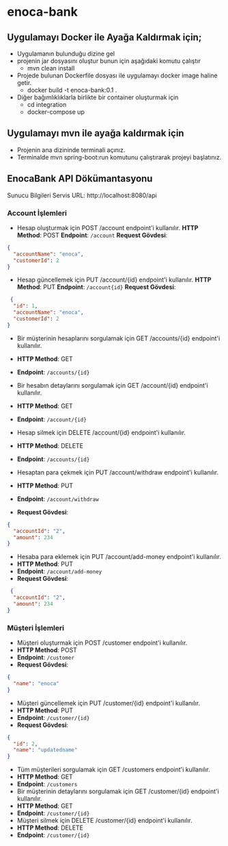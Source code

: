 # enoca-bank

## Uygulamayı Docker ile Ayağa Kaldırmak için;
- Uygulamanın bulunduğu dizine gel
- projenin jar dosyasını oluştur bunun için aşağıdaki komutu çalıştır
     - mvn clean install
- Projede bulunan Dockerfile dosyası ile uygulamayı docker image haline getir.
     - docker build -t enoca-bank:0.1 .
- Diğer bağımlıklıklarla birlikte bir container oluşturmak için
     - cd integration
     - docker-compose up
## Uygulamayı mvn ile ayağa kaldırmak için
- Projenin ana dizininde terminali açınız.
- Terminalde mvn spring-boot:run komutunu çalıştırarak projeyi başlatınız.

## EnocaBank API Dökümantasyonu

Sunucu Bilgileri
Servis URL: http://localhost:8080/api

### Account İşlemleri
- Hesap oluşturmak için POST /account endpoint'i kullanılır.
 **HTTP Method**: POST
 **Endpoint**: `/account`
 **Request Gövdesi**:
```json
{
  "accountName": "enoca",
  "customerId": 2
}
```
- Hesap güncellemek için PUT /account/{id} endpoint'i kullanılır.
 **HTTP Method**: PUT
 **Endpoint**: `/account{id}`
 **Request Gövdesi**:
```json
 {
  "id": 1,
  "accountName": "enoca",
  "customerId": 2
}
```
- Bir müşterinin hesaplarını sorgulamak için GET /accounts/{id} endpoint'i kullanılır.
- **HTTP Method**: GET
- **Endpoint**: `/accounts/{id}`

- Bir hesabın detaylarını sorgulamak için GET /account/{id} endpoint'i kullanılır.
- **HTTP Method**: GET
- **Endpoint**: `/account/{id}`

- Hesap silmek için DELETE /account/{id} endpoint'i kullanılır.
- **HTTP Method**: DELETE
- **Endpoint**: `/accounts/{id}`

- Hesaptan para çekmek için PUT /account/withdraw endpoint'i kullanılır.
- **HTTP Method**: PUT
- **Endpoint**: `/account/withdraw`
- **Request Gövdesi**:
```json
{
  "accountId": "2",
  "amount": 234
}
```
- Hesaba para eklemek için PUT /account/add-money endpoint'i kullanılır.
- **HTTP Method**: PUT
- **Endpoint**: `/account/add-money`
- **Request Gövdesi**:
```json
 {
  "accountId": "2",
  "amount": 234
} 
```
### Müşteri İşlemleri
- Müşteri oluşturmak için POST /customer endpoint'i kullanılır.
- **HTTP Method**: POST
- **Endpoint**: `/customer`
- **Request Gövdesi**:
```json
{
  "name": "enoca"
}
```  
- Müşteri güncellemek için PUT /customer/{id} endpoint'i kullanılır.
- **HTTP Method**: PUT
- **Endpoint**: `/customer/{id}`
- **Request Gövdesi**:
```json
{
  "id": 2,
  "name": "updatedname"
}
```
- Tüm müşterileri sorgulamak için GET /customers endpoint'i kullanılır.
- **HTTP Method**: GET
- **Endpoint**: `/customers`
- Bir müşterinin detaylarını sorgulamak için GET /customer/{id} endpoint'i kullanılır.
- **HTTP Method**: GET
- **Endpoint**: `/customer/{id}`
- Müşteri silmek için DELETE /customer/{id} endpoint'i kullanılır.
- **HTTP Method**: DELETE
- **Endpoint**: `/customer/{id}`
